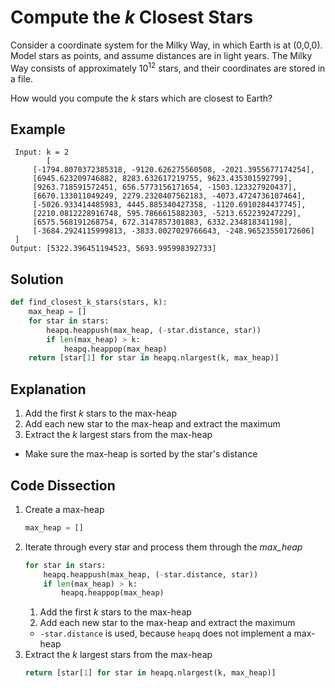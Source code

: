 # Compute the *k* Closest Stars
Consider a coordinate system for the Milky Way, in which Earth is at (0,0,0). Model stars as points, and assume distances are in light years. The Milky Way consists of approximately 10<sup>12</sup> stars, and their coordinates are stored in a file.

How would you compute the *k* stars which are closest to Earth?

## Example
```
 Input: k = 2
        [
     [-1794.8070372385318, -9120.626275560508, -2021.3955677174254],
     [6945.623209746882, 8283.632617219755, 9623.435301592799],
     [9263.718591572451, 656.5773156171654, -1503.123327920437],
     [6670.133011049249, 2279.2320407562183, -4073.4724736107464],
     [-5026.933414485983, 4445.885340427358, -1120.6910284437745],
     [2210.0812228916748, 595.7866615882303, -5213.652239247229],
     [6575.568191268754, 672.3147857301883, 6332.234818341198],
     [-3684.2924115999813, -3833.0027029766643, -248.96523550172606]
 ]
Output: [5322.396451194523, 5693.995998392733]
```

## Solution
```python
def find_closest_k_stars(stars, k):
    max_heap = []
    for star in stars:
        heapq.heappush(max_heap, (-star.distance, star))
        if len(max_heap) > k:
            heapq.heappop(max_heap)
    return [star[1] for star in heapq.nlargest(k, max_heap)]
```

## Explanation
1. Add the first _k_ stars to the max-heap
2. Add each new star to the max-heap and extract the maximum
3. Extract the _k_ largest stars from the max-heap
* Make sure the max-heap is sorted by the star's distance

## Code Dissection
1. Create a max-heap
    ```python
    max_heap = []
    ```
2. Iterate through every star and process them through the *max_heap*
    ```python
    for star in stars:
        heapq.heappush(max_heap, (-star.distance, star))
        if len(max_heap) > k:
            heapq.heappop(max_heap)
    ```
    1. Add the first _k_ stars to the max-heap
    2. Add each new star to the max-heap and extract the maximum
    * `-star.distance` is used, because `heapq` does not implement a max-heap
3. Extract the _k_ largest stars from the max-heap
    ```python
    return [star[1] for star in heapq.nlargest(k, max_heap)]
    ```
